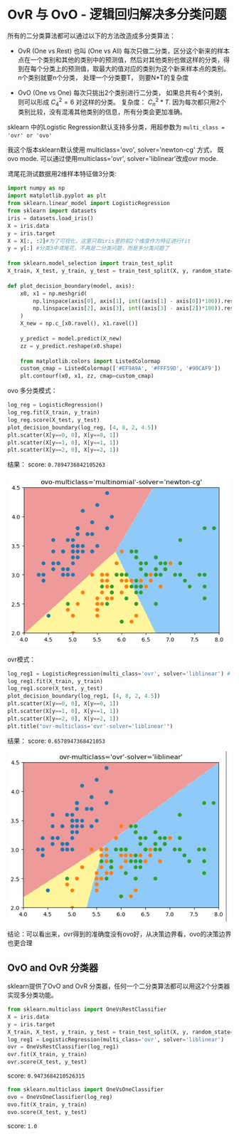 # OvR 与 OvO - 逻辑回归解决多分类问题

所有的二分类算法都可以通过以下的方法改造成多分类算法：
- OvR (One vs Rest) 也叫 (One vs All)
每次只做二分类，区分这个新来的样本点在一个类别和其他的类别中的预测值，然后对其他类别也做这样的分类，得到在每个分类上的预测值，取最大的值对应的类别为这个新来样本点的类别。   
n个类别就要n个分类， 处理一个分类要T， 则要N*T的复杂度

- OvO (One vs One)
每次只挑出2个类别进行二分类， 如果总共有4个类别，则可以形成 $C_4^2 = 6$ 对这样的分类。 复杂度： $C_n^2 * T$. 
因为每次都只用2个类别比较，没有混淆其他类别的信息，所有分类会更加准确。 


sklearn 中的Logistic Regression默认支持多分类，用超参数为 `multi_class = 'ovr' or 'ovo'`

我这个版本sklearn默认使用 multiclass='ovo', solver='newton-cg' 方式， 既ovo mode.
可以通过使用multiclass='ovr', solver='liblinear'改成ovr mode.

鸢尾花测试数据用2维样本特征做3分类:


```python
import numpy as np
import matplotlib.pyplot as plt
from sklearn.linear_model import LogisticRegression
from sklearn import datasets
iris = datasets.load_iris()
X = iris.data
y = iris.target
X = X[:, :2]#为了可视化，这里只取iris里的前2个维度作为特征进行fit
y = y[:] #分类3中鸢尾花，不再是二分类问题，而是多分类问题了

from sklearn.model_selection import train_test_split
X_train, X_test, y_train, y_test = train_test_split(X, y, random_state=666)

def plot_decision_boundary(model, axis):
    x0, x1 = np.meshgrid(
        np.linspace(axis[0], axis[1], int((axis[1] - axis[0])*100)).reshape(-1, 1), 
        np.linspace(axis[2], axis[3], int((axis[3] - axis[2])*100)).reshape(-1, 1)
    )
    X_new = np.c_[x0.ravel(), x1.ravel()]

    y_predict = model.predict(X_new)
    zz = y_predict.reshape(x0.shape)

    from matplotlib.colors import ListedColormap
    custom_cmap = ListedColormap(['#EF9A9A', '#FFF59D', '#90CAF9'])
    plt.contourf(x0, x1, zz, cmap=custom_cmap)
```

ovo 多分类模式：
```python
log_reg = LogisticRegression()
log_reg.fit(X_train, y_train)
log_reg.score(X_test, y_test)
plot_decision_boundary(log_reg, [4, 8, 2, 4.5])
plt.scatter(X[y==0, 0], X[y==0, 1])
plt.scatter(X[y==1, 0], X[y==1, 1])
plt.scatter(X[y==2, 0], X[y==2, 1])
```

结果： 
score: `0.7894736842105263`

![](images/9-8-ovo.png)

ovr模式：

```python
log_reg1 = LogisticRegression(multi_class='ovr', solver='liblinear') # 这个方式是ovr的方式
log_reg1.fit(X_train, y_train)
log_reg1.score(X_test, y_test)
plot_decision_boundary(log_reg1, [4, 8, 2, 4.5])
plt.scatter(X[y==0, 0], X[y==0, 1])
plt.scatter(X[y==1, 0], X[y==1, 1])
plt.scatter(X[y==2, 0], X[y==2, 1])
plt.title("ovr-multiclass='ovr'-solver='liblinear'")
```
结果： 
score: `0.6578947368421053`

![](images/9-8-ovr.png)

结论：可以看出来，ovr得到的准确度没有ovo好，从决策边界看，ovo的决策边界也更合理


## OvO and OvR 分类器

sklearn提供了OvO and OvR 分类器，任何一个二分类算法都可以用这2个分类器实现多分类功能。 

```python
from sklearn.multiclass import OneVsRestClassifier
X = iris.data
y = iris.target
X_train, X_test, y_train, y_test = train_test_split(X, y, random_state=666)
log_reg1 = LogisticRegression(multi_class='ovr', solver='liblinear')
ovr = OneVsRestClassifier(log_reg1)
ovr.fit(X_train, y_train)
ovr.score(X_test, y_test)

```
score: `0.9473684210526315`

```python
from sklearn.multiclass import OneVsOneClassifier
ovo = OneVsOneClassifier(log_reg)
ovo.fit(X_train, y_train)
ovo.score(X_test, y_test)
```

score: `1.0`